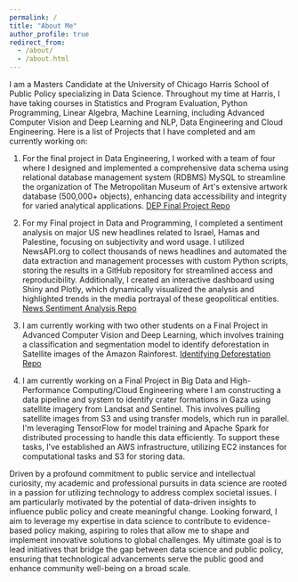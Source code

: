 ```yaml
---
permalink: /
title: "About Me"
author_profile: true
redirect_from: 
  - /about/
  - /about.html
---
```


I am a Masters Candidate at the University of Chicago Harris School of Public Policy specializing in Data Science. Throughout my time at Harris, I have taking courses in Statistics and Program Evaluation, Python Programming, Linear Algebra, Machine Learning, including Advanced Computer Vision and Deep Learning and NLP, Data Engineering and Cloud Engineering. Here is a list of Projects that I have completed and am currently working on:

1) For the final project in Data Engineering, I worked with a team of four where I designed and implemented a comprehensive data schema using relational database management system (RDBMS) MySQL to streamline the organization of The Metropolitan Museum of Art's extensive artwork database (500,000+ objects), enhancing data accessibility and integrity for varied analytical applications. [DEP Final Project Repo](https://github.com/martinke11/DEP-Final-Project/tree/main)

2) For my Final project in Data and Programming, I completed a sentiment analysis on major US new headlines related to Israel, Hamas and Palestine, focusing on subjectivity and word usage. I utilized NewsAPI.org to collect thousands of news headlines and automated the data extraction and management processes with custom Python scripts, storing the results in a GitHub repository for streamlined access and reproducibility. Additionally, I created an interactive dashboard using Shiny and Plotly, which dynamically visualized the analysis and highlighted trends in the media portrayal of these geopolitical entities. [News Sentiment Analysis Repo](https://github.com/martinke11/News-Sentiment-Analysis/tree/main)

3) I am currently working with two other students on a Final Project in Advanced Computer Vision and Deep Learning, which involves training a classification and segmentation model to identify deforestation in Satellite images of the Amazon Rainforest. [Identifying Deforestation Repo](https://github.com/ssegovba/identifying-deforestation)

4) I am currently working on a Final Project in Big Data and High-Performance Computing/Cloud Engineering where I am constructing a data pipeline and system to identify crater formations in Gaza using satellite imagery from Landsat and Sentinel. This involves pulling satellite images from S3 and using transfer models, which run in parallel. I'm leveraging TensorFlow for model training and Apache Spark for distributed processing to handle this data efficiently. To support these tasks, I've established an AWS infrastructure, utilizing EC2 instances for computational tasks and S3 for storing data.

Driven by a profound commitment to public service and intellectual curiosity, my academic and professional pursuits in data science are rooted in a passion for utilizing technology to address complex societal issues. I am particularly motivated by the potential of data-driven insights to influence public policy and create meaningful change. Looking forward, I aim to leverage my expertise in data science to contribute to evidence-based policy making, aspiring to roles that allow me to shape and implement innovative solutions to global challenges. My ultimate goal is to lead initiatives that bridge the gap between data science and public policy, ensuring that technological advancements serve the public good and enhance community well-being on a broad scale.
